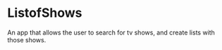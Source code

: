 # ListofShows
An app that allows the user to search for tv shows, and create lists with those shows.

